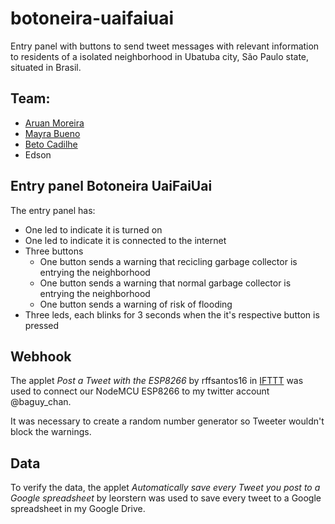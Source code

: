 # botoneira-uaifaiuai
Entry panel with buttons to send tweet messages with relevant information to residents of a isolated neighborhood in Ubatuba city, São Paulo state, situated in Brasil.

## Team:
- [Aruan Moreira](aruanmoraes@gmail.com)
- [Mayra Bueno](https://github.com/baguy)
- [Beto Cadilhe](https://github.com/cadilhe)
- Edson

## Entry panel Botoneira UaiFaiUai
The entry panel has:
- One led to indicate it is turned on
- One led to indicate it is connected to the internet
- Three buttons
  - One button sends a warning that recicling garbage collector is entrying the neighborhood
  - One button sends a warning that normal garbage collector is entrying the neighborhood
  - One button sends a warning of risk of flooding
- Three leds, each blinks for 3 seconds when the it's respective button is pressed

## Webhook
The applet _Post a Tweet with the ESP8266_ by rffsantos16 in [IFTTT](https://ifttt.com/) was used to connect our NodeMCU ESP8266 to my twitter account @baguy_chan.

It was necessary to create a random number generator so Tweeter wouldn't block the warnings.

## Data
To verify the data, the applet _Automatically save every Tweet you post to a Google spreadsheet_ by leorstern was used to save every tweet to a Google spreadsheet in my Google Drive.
